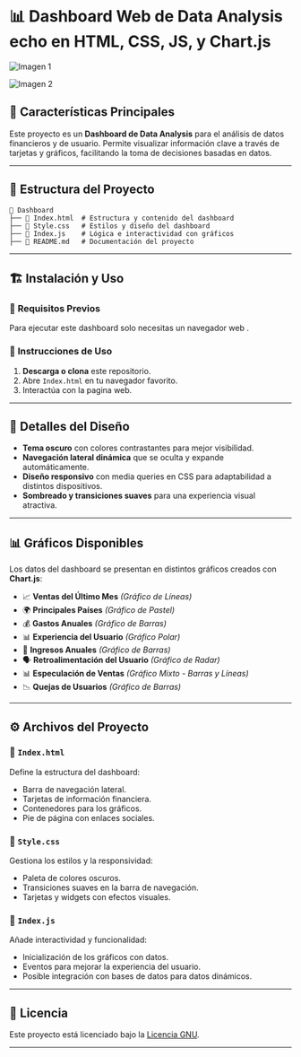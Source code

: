 # 📊 Dashboard Web de Data Analysis echo en HTML, CSS, JS, y Chart.js

![Imagen 1](Imagenes/1.png)

![Imagen 2](Imagenes/2.png)

## 📌 **Características Principales**

Este proyecto es un **Dashboard de Data Analysis** para el análisis de datos financieros y de usuario. Permite visualizar información clave a través de tarjetas y gráficos, facilitando la toma de decisiones basadas en datos.

---

## 📂 **Estructura del Proyecto**

```
📁 Dashboard
├── 📄 Index.html  # Estructura y contenido del dashboard
├── 🎨 Style.css   # Estilos y diseño del dashboard
├── 📜 Index.js    # Lógica e interactividad con gráficos
├── 📄 README.md   # Documentación del proyecto
```

---

## 🏗 **Instalación y Uso**

### 🔹 **Requisitos Previos**
Para ejecutar este dashboard solo necesitas un navegador web .

### 🔹 **Instrucciones de Uso**
1. **Descarga o clona** este repositorio.
2. Abre `Index.html` en tu navegador favorito.
3. Interactúa con la pagina web.

---

## 🎨 **Detalles del Diseño**

- **Tema oscuro** con colores contrastantes para mejor visibilidad.
- **Navegación lateral dinámica** que se oculta y expande automáticamente.
- **Diseño responsivo** con media queries en CSS para adaptabilidad a distintos dispositivos.
- **Sombreado y transiciones suaves** para una experiencia visual atractiva.

---

## 📊 **Gráficos Disponibles**

Los datos del dashboard se presentan en distintos gráficos creados con **Chart.js**:

- 📈 **Ventas del Último Mes** *(Gráfico de Líneas)*
- 🌍 **Principales Países** *(Gráfico de Pastel)*
- 💰 **Gastos Anuales** *(Gráfico de Barras)*
- 📊 **Experiencia del Usuario** *(Gráfico Polar)*
- 🏦 **Ingresos Anuales** *(Gráfico de Barras)*
- 🗣 **Retroalimentación del Usuario** *(Gráfico de Radar)*
- 📊 **Especulación de Ventas** *(Gráfico Mixto - Barras y Líneas)*
- 📉 **Quejas de Usuarios** *(Gráfico de Barras)*

---

## ⚙️ **Archivos del Proyecto**

### 📄 `Index.html`
Define la estructura del dashboard:
- Barra de navegación lateral.
- Tarjetas de información financiera.
- Contenedores para los gráficos.
- Pie de página con enlaces sociales.

### 🎨 `Style.css`
Gestiona los estilos y la responsividad:
- Paleta de colores oscuros.
- Transiciones suaves en la barra de navegación.
- Tarjetas y widgets con efectos visuales.

### 📜 `Index.js`
Añade interactividad y funcionalidad:
- Inicialización de los gráficos con datos.
- Eventos para mejorar la experiencia del usuario.
- Posible integración con bases de datos para datos dinámicos.

---


## 📝 **Licencia**

Este proyecto está licenciado bajo la [Licencia GNU](LICENSE).

---
